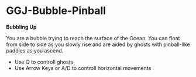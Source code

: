 # GGJ-Bubble-Pinball

**Bubbling Up**

You are a bubble trying to reach the surface of the Ocean. You can float from side to side as you slowly rise and are aided by ghosts with pinball-like paddles as you ascend.

- Use Q to controll ghosts
- Use Arrow Keys or A/D to controll horizontal movements
